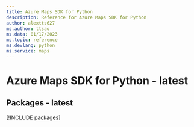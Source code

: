 ```yaml
---
title: Azure Maps SDK for Python
description: Reference for Azure Maps SDK for Python
author: alextts627
ms.author: ttsao
ms.data: 01/17/2023
ms.topic: reference
ms.devlang: python
ms.service: maps
---
```

# Azure Maps SDK for Python - latest
## Packages - latest
[!INCLUDE [packages](maps-index.md)]